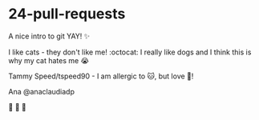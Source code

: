 # 24-pull-requests
A nice intro to git YAY! :sparkles:

I like cats - they don't like me! :octocat: 
I really like dogs and I think this is why my cat hates me :sob:

Tammy Speed/tspeed90  - I am allergic to :cat:, but love :dog:!

Ana @anaclaudiadp

:feet: :feet: :feet: